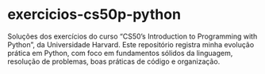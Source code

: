 # exercicios-cs50p-python
Soluções dos exercícios do curso “CS50’s Introduction to Programming with Python”, da Universidade Harvard. Este repositório registra minha evolução prática em Python, com foco em fundamentos sólidos da linguagem, resolução de problemas, boas práticas de código e organização.
